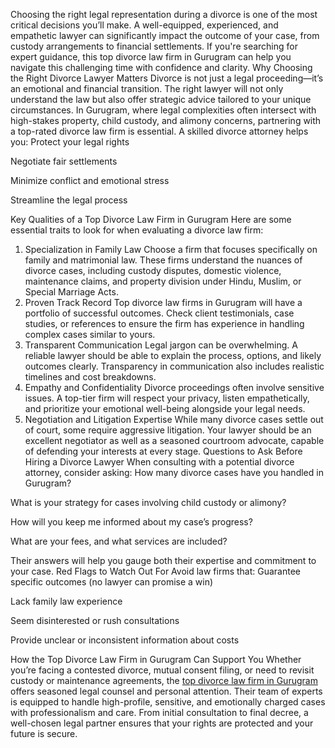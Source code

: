 Choosing the right legal representation during a divorce is one of the most critical decisions you’ll make. A well-equipped, experienced, and empathetic lawyer can significantly impact the outcome of your case, from custody arrangements to financial settlements. If you're searching for expert guidance, this top divorce law firm in Gurugram can help you navigate this challenging time with confidence and clarity.
Why Choosing the Right Divorce Lawyer Matters
Divorce is not just a legal proceeding—it’s an emotional and financial transition. The right lawyer will not only understand the law but also offer strategic advice tailored to your unique circumstances. In Gurugram, where legal complexities often intersect with high-stakes property, child custody, and alimony concerns, partnering with a top-rated divorce law firm is essential.
A skilled divorce attorney helps you:
Protect your legal rights


Negotiate fair settlements


Minimize conflict and emotional stress


Streamline the legal process


Key Qualities of a Top Divorce Law Firm in Gurugram
Here are some essential traits to look for when evaluating a divorce law firm:
1. Specialization in Family Law
Choose a firm that focuses specifically on family and matrimonial law. These firms understand the nuances of divorce cases, including custody disputes, domestic violence, maintenance claims, and property division under Hindu, Muslim, or Special Marriage Acts.
2. Proven Track Record
Top divorce law firms in Gurugram will have a portfolio of successful outcomes. Check client testimonials, case studies, or references to ensure the firm has experience in handling complex cases similar to yours.
3. Transparent Communication
Legal jargon can be overwhelming. A reliable lawyer should be able to explain the process, options, and likely outcomes clearly. Transparency in communication also includes realistic timelines and cost breakdowns.
4. Empathy and Confidentiality
Divorce proceedings often involve sensitive issues. A top-tier firm will respect your privacy, listen empathetically, and prioritize your emotional well-being alongside your legal needs.
5. Negotiation and Litigation Expertise
While many divorce cases settle out of court, some require aggressive litigation. Your lawyer should be an excellent negotiator as well as a seasoned courtroom advocate, capable of defending your interests at every stage.
Questions to Ask Before Hiring a Divorce Lawyer
When consulting with a potential divorce attorney, consider asking:
How many divorce cases have you handled in Gurugram?


What is your strategy for cases involving child custody or alimony?


How will you keep me informed about my case’s progress?


What are your fees, and what services are included?


Their answers will help you gauge both their expertise and commitment to your case.
Red Flags to Watch Out For
Avoid law firms that:
Guarantee specific outcomes (no lawyer can promise a win)


Lack family law experience


Seem disinterested or rush consultations


Provide unclear or inconsistent information about costs


How the Top Divorce Law Firm in Gurugram Can Support You
Whether you’re facing a contested divorce, mutual consent filing, or need to revisit custody or maintenance agreements, the <a href="https://blog.ethicallegal.in/2025/07/23/top-divorce-law-firm-in-gurugram/"> top divorce law firm in Gurugram </a> offers seasoned legal counsel and personal attention. Their team of experts is equipped to handle high-profile, sensitive, and emotionally charged cases with professionalism and care.
From initial consultation to final decree, a well-chosen legal partner ensures that your rights are protected and your future is secure.

